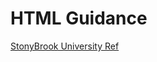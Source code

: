 # HTML Guidance

<a href="https://www3.cs.stonybrook.edu/~pramod.ganapathi/doc/CSE102/CSE102-CheatSheetHTML.pdf">StonyBrook University Ref</a>
